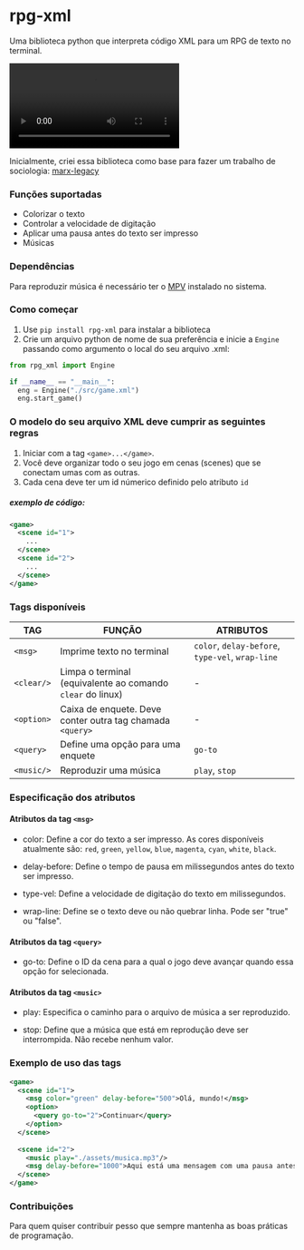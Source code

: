 # rpg-xml
Uma biblioteca python que interpreta código XML para um RPG de texto no terminal.

<video controls>
  <source src="raw/rpg-xml.mp4" type="video/mp4">
</video>

Inicialmente, criei essa biblioteca como base para fazer um trabalho de sociologia: [marx-legacy](https://github.com/kaicsalomao/marx-legacy)


### Funções suportadas
- Colorizar o texto
- Controlar a velocidade de digitação 
- Aplicar uma pausa antes do texto ser impresso
- Músicas

### Dependências
Para reproduzir música é necessário ter o [MPV](https://mpv.io/) instalado no sistema.

### Como começar
1. Use `pip install rpg-xml` para instalar a biblioteca
2. Crie um arquivo python de nome de sua preferência e inicie a `Engine` passando como argumento o local do seu arquivo .xml:
```python
from rpg_xml import Engine

if __name__ == "__main__":
  eng = Engine("./src/game.xml")
  eng.start_game()
```

### O modelo do seu arquivo XML deve cumprir as seguintes regras
1. Iniciar com a tag `<game>...</game>`.
2. Você deve organizar todo o seu jogo em cenas (scenes) que se conectam umas com as outras.
3. Cada cena deve ter um id númerico definido pelo atributo `id`

##### exemplo de código:
```xml
<game>
  <scene id="1">
    ...
  </scene>
  <scene id="2">
    ...
  </scene>
</game>
```

### Tags disponíveis 
| TAG | FUNÇÃO | ATRIBUTOS |
| --- | --- | --- |
| `<msg>` | Imprime texto no terminal | `color`, `delay-before`, `type-vel`, `wrap-line` |
| `<clear/>` | Limpa o terminal (equivalente ao comando `clear` do linux) | - |
| `<option>` | Caixa de enquete. Deve conter outra tag chamada `<query>` | - |
| `<query>`| Define uma opção para uma enquete | `go-to` |
| `<music/>` | Reproduzir uma música | `play`, `stop` |

### Especificação dos atributos
#### Atributos da tag `<msg>`
- color: Define a cor do texto a ser impresso. As cores disponíveis atualmente são: `red`, `green`, `yellow`, `blue`, `magenta`, `cyan`, `white`, `black`.

- delay-before: Define o tempo de pausa em milissegundos antes do texto ser impresso.

- type-vel: Define a velocidade de digitação do texto em milissegundos. 

- wrap-line: Define se o texto deve ou não quebrar linha. Pode ser "true" ou "false".

#### Atributos da tag `<query>`
- go-to: Define o ID da cena para a qual o jogo deve avançar quando essa opção for selecionada.

#### Atributos da tag `<music>`

- play: Especifica o caminho para o arquivo de música a ser reproduzido.

- stop: Define que a música que está em reprodução deve ser interrompida. Não recebe nenhum valor.

### Exemplo de uso das tags
```xml
<game>
  <scene id="1">
    <msg color="green" delay-before="500">Olá, mundo!</msg>
    <option>
      <query go-to="2">Continuar</query>
    </option>
  </scene>
  
  <scene id="2">
    <music play="./assets/musica.mp3"/>
    <msg delay-before="1000">Aqui está uma mensagem com uma pausa antes de ser exibida.</msg>
  </scene>
</game>
```

### Contribuições
Para quem quiser contribuir pesso que sempre mantenha as boas práticas de programação.
